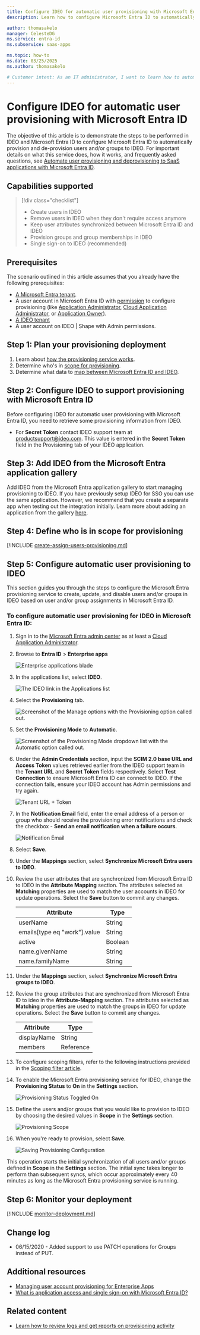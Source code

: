 ```yaml
---
title: Configure IDEO for automatic user provisioning with Microsoft Entra ID
description: Learn how to configure Microsoft Entra ID to automatically provision and de-provision user accounts to IDEO.

author: thomasakelo
manager: CelesteDG
ms.service: entra-id
ms.subservice: saas-apps

ms.topic: how-to
ms.date: 03/25/2025
ms.author: thomasakelo

# Customer intent: As an IT administrator, I want to learn how to automatically provision and deprovision user accounts from Microsoft Entra ID to Ideo so that I can streamline the user management process and ensure that users have the appropriate access to Ideo.
---
```


# Configure IDEO for automatic user provisioning with Microsoft Entra ID

The objective of this article is to demonstrate the steps to be performed in IDEO and Microsoft Entra ID to configure Microsoft Entra ID to automatically provision and de-provision users and/or groups to IDEO. For important details on what this service does, how it works, and frequently asked questions, see [Automate user provisioning and deprovisioning to SaaS applications with Microsoft Entra ID](~/identity/app-provisioning/user-provisioning.md).

## Capabilities supported
> [!div class="checklist"]
> * Create users in IDEO
> * Remove users in IDEO when they don't require access anymore
> * Keep user attributes synchronized between Microsoft Entra ID and IDEO
> * Provision groups and group memberships in IDEO
> * Single sign-on to IDEO (recommended)

## Prerequisites

The scenario outlined in this article assumes that you already have the following prerequisites:

* [A Microsoft Entra tenant](~/identity-platform/quickstart-create-new-tenant.md).
* A user account in Microsoft Entra ID with [permission](~/identity/role-based-access-control/permissions-reference.md) to configure provisioning (like [Application Administrator](/entra/identity/role-based-access-control/permissions-reference#application-administrator), [Cloud Application Administrator](/entra/identity/role-based-access-control/permissions-reference#cloud-application-administrator), or [Application Owner](/entra/fundamentals/users-default-permissions#owned-enterprise-applications)).
* [A IDEO tenant](https://www.saasworthy.com/product/shape-space/pricing)
* A user account on IDEO | Shape with Admin permissions.


## Step 1: Plan your provisioning deployment
1. Learn about [how the provisioning service works](~/identity/app-provisioning/user-provisioning.md).
2. Determine who's in [scope for provisioning](~/identity/app-provisioning/define-conditional-rules-for-provisioning-user-accounts.md).
3. Determine what data to [map between Microsoft Entra ID and IDEO](~/identity/app-provisioning/customize-application-attributes.md). 

<a name='step-2-configure-ideo-to-support-provisioning-with-azure-ad'></a>

## Step 2: Configure IDEO to support provisioning with Microsoft Entra ID

Before configuring IDEO for automatic user provisioning with Microsoft Entra ID, you need to retrieve some provisioning information from IDEO.

* For **Secret Token** contact IDEO support team at productsupport@ideo.com. This value is entered in the **Secret Token** field in the Provisioning tab of your IDEO application. 

<a name='step-3-add-ideo-from-the-azure-ad-application-gallery'></a>

## Step 3: Add IDEO from the Microsoft Entra application gallery

Add IDEO from the Microsoft Entra application gallery to start managing provisioning to IDEO. If you have previously setup IDEO for SSO you can use the same application. However, we recommend that you create a separate app when testing out the integration initially. Learn more about adding an application from the gallery [here](~/identity/enterprise-apps/add-application-portal.md).

## Step 4: Define who is in scope for provisioning 

[!INCLUDE [create-assign-users-provisioning.md](~/identity/saas-apps/includes/create-assign-users-provisioning.md)]

## Step 5: Configure automatic user provisioning to IDEO 

This section guides you through the steps to configure the Microsoft Entra provisioning service to create, update, and disable users and/or groups in IDEO based on user and/or group assignments in Microsoft Entra ID.

<a name='to-configure-automatic-user-provisioning-for-ideo-in-azure-ad'></a>

### To configure automatic user provisioning for IDEO in Microsoft Entra ID:

1. Sign in to the [Microsoft Entra admin center](https://entra.microsoft.com) as at least a [Cloud Application Administrator](~/identity/role-based-access-control/permissions-reference.md#cloud-application-administrator).
1. Browse to **Entra ID** > **Enterprise apps**

	![Enterprise applications blade](common/enterprise-applications.png)

1. In the applications list, select **IDEO**.

	![The IDEO link in the Applications list](common/all-applications.png)

3. Select the **Provisioning** tab.

	![Screenshot of the Manage options with the Provisioning option called out.](common/provisioning.png)

4. Set the **Provisioning Mode** to **Automatic**.

	![Screenshot of the Provisioning Mode dropdown list with the Automatic option called out.](common/provisioning-automatic.png)

5. Under the **Admin Credentials** section, input the **SCIM 2.0 base URL and Access Token** values retrieved earlier from the IDEO support team in the **Tenant URL** and **Secret Token** fields respectively. Select **Test Connection** to ensure Microsoft Entra ID can connect to IDEO. If the connection fails, ensure your IDEO account has Admin permissions and try again.

	![Tenant URL + Token](common/provisioning-testconnection-tenanturltoken.png)

6. In the **Notification Email** field, enter the email address of a person or group who should receive the provisioning error notifications and check the checkbox - **Send an email notification when a failure occurs**.

	![Notification Email](common/provisioning-notification-email.png)

7. Select **Save**.

8. Under the **Mappings** section, select **Synchronize Microsoft Entra users to IDEO**.

9. Review the user attributes that are synchronized from Microsoft Entra ID to IDEO in the **Attribute Mapping** section. The attributes selected as **Matching** properties are used to match the user accounts in IDEO for update operations. Select the **Save** button to commit any changes.

   |Attribute|Type|
   |---|---|
   |userName|String|
   |emails[type eq "work"].value|String|
   |active|Boolean|
   |name.givenName|String|
   |name.familyName|String|

10. Under the **Mappings** section, select **Synchronize Microsoft Entra groups to IDEO**.
   
11. Review the group attributes that are synchronized from Microsoft Entra ID to ideo in the **Attribute-Mapping** section. The attributes selected as **Matching** properties are used to match the groups in IDEO for update operations. Select the **Save** button to commit any changes.

      |Attribute|Type|
      |---|---|
      |displayName|String|
      |members|Reference|

12. To configure scoping filters, refer to the following instructions provided in the [Scoping filter  article](~/identity/app-provisioning/define-conditional-rules-for-provisioning-user-accounts.md).

13. To enable the Microsoft Entra provisioning service for IDEO, change the **Provisioning Status** to **On** in the **Settings** section.

	![Provisioning Status Toggled On](common/provisioning-toggle-on.png)

14. Define the users and/or groups that you would like to provision to IDEO by choosing the desired values in **Scope** in the **Settings** section.

	![Provisioning Scope](common/provisioning-scope.png)

15. When you're ready to provision, select **Save**.

	![Saving Provisioning Configuration](common/provisioning-configuration-save.png)

This operation starts the initial synchronization of all users and/or groups defined in **Scope** in the **Settings** section. The initial sync takes longer to perform than subsequent syncs, which occur approximately every 40 minutes as long as the Microsoft Entra provisioning service is running. 

## Step 6: Monitor your deployment

[!INCLUDE [monitor-deployment.md](~/identity/saas-apps/includes/monitor-deployment.md)]

## Change log

* 06/15/2020 - Added support to use PATCH operations for Groups instead of PUT.

## Additional resources

* [Managing user account provisioning for Enterprise Apps](~/identity/app-provisioning/configure-automatic-user-provisioning-portal.md)
* [What is application access and single sign-on with Microsoft Entra ID?](~/identity/enterprise-apps/what-is-single-sign-on.md)

## Related content

* [Learn how to review logs and get reports on provisioning activity](~/identity/app-provisioning/check-status-user-account-provisioning.md)
